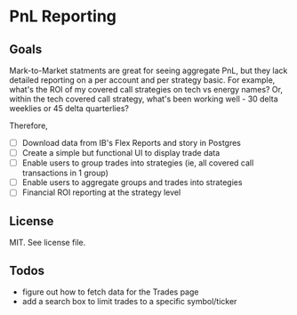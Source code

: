 # PnL Reporting

## Goals

Mark-to-Market statments are great for seeing aggregate PnL, but they lack
detailed reporting on a per account and per strategy basic. For example,
what's the ROI of my covered call strategies on tech vs energy names? Or,
within the tech covered call strategy, what's been working well - 30 delta
weeklies or 45 delta quarterlies?

Therefore,

- [ ] Download data from IB's Flex Reports and story in Postgres
- [ ] Create a simple but functional UI to display trade data
- [ ] Enable users to group trades into strategies (ie, all covered call transactions in 1 group)
- [ ] Enable users to aggregate groups and trades into strategies
- [ ] Financial ROI reporting at the strategy level

## License
MIT. See license file.


## Todos
- figure out how to fetch data for the Trades page
- add a search box to limit trades to a specific symbol/ticker